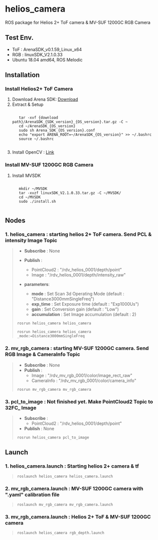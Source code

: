 # helios_camera
ROS package for Helios 2+ ToF camera & MV-SUF 1200GC RGB Camera

## Test Env.
- ToF : ArenaSDK_v0.1.59_Linux_x64
- RGB : linuxSDK_V2.1.0.33
- Ubuntu 18.04 amd64, ROS Melodic

## Installation
### Install Helios2+ ToF Camera
1. Download Arena SDK: [Download](https://thinklucid.com/downloads-hub/, "arena sdk")
2. Extract & Setup
    <pre><code>
      tar -xvf {download path}/ArenaSDK_{SDK_version}_{OS_version}.tar.gz -C ~
      cd ~/ArenaSDK_{OS_version}
      sudo sh Arena_SDK_{OS_version}.conf
      echo "export ARENA_ROOT=~/ArenaSDK_{OS_version}" >> ~/.bashrc
      source ~/.bashrc
    </pre></code>
3. Install OpenCV : [Link](https://support.thinklucid.com/using-opencv-with-arena-sdk-on-linux/, "install opencv")
### Install MV-SUF 1200GC RGB Camera
1. Install MVSDK
    <pre><code>
      mkdir ~/MVSDK
      tar -xvzf linuxSDK_V2.1.0.33.tar.gz -C ~/MVSDK/
      cd ~/MVSDK
      sudo ./install.sh
    </pre></code>

## Nodes
### 1. helios_camera : starting helios 2+ ToF camera. Send PCL & intensity Image Topic
  > * **Subscribe** : None
  > * **Publish** : 
  >   + PointCloud2 : "/rdv_helios_0001/depth/point"
  >   + Image : "/rdv_helios_0001/depth/intensity_raw"
  >   
  > * **parameters**:
  >   + **mode** : Set Scan 3d Operating Mode (default : "Distance3000mmSingleFreq")
  >   + **exp_time** : Set Exposure time (default : "Exp1000Us")
  >   + **gain** : Set Conversion gain (default : "Low")
  >   + **accumulation** : Set Image accumulation (default : 2)
  >
  > <pre><code>rosrun helios_camera helios_camera</code></pre>
  > <pre><code>rosrun helios_camera helios_camera _mode:=Distance3000mmSingleFreq</code></pre>

### 2. mv_rgb_camera : starting MV-SUF 1200GC camera. Send RGB Image & CameraInfo Topic
  > * **Subscribe** : None
  > * **Publish** : 
  >   + Image : "/rdv_mv_rgb_0001/color/image_rect_raw"
  >   + CameraInfo : "/rdv_mv_rgb_0001/color/camera_info"
  >
  > <pre><code>rosrun mv_rgb_camera mv_rgb_camera</code></pre>
  
### 3. pcl_to_image : Not finished yet. Make PointCloud2 Topic to 32FC_ Image
  > * **Subscribe** :
  >   + PointCloud2 : "/rdv_helios_0001/depth/point"
  > * **Publish** : None
  >
  > <pre><code>rosrun helios_camera pcl_to_image</code></pre>


## Launch
### 1. helios_camera.launch : Starting helios 2+ camera & tf
  > <pre><code>roslaunch helios_camera helios_camera.launch</code></pre>
  
### 2. mv_rgb_camera.launch : MV-SUF 1200GC camera with ".yaml" calibration file
  > <pre><code>roslaunch mv_rgb_camera mv_rgb_camera.launch</code></pre>
  
### 3. mv_rgb_camera.launch : Helios 2+ ToF & MV-SUF 1200GC camera
  > <pre><code>roslaunch helios_camera rgb_depth.launch</code></pre>
